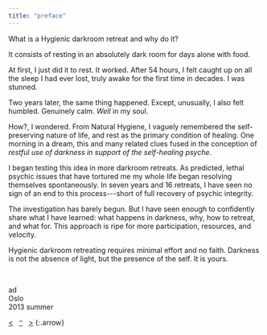 ```yaml
---
title: "preface"
---
```


What is a Hygienic darkroom retreat and why do it?

It consists of resting in an absolutely dark room for days alone with food. 

At first, I just did it to rest. It worked. After 54 hours, I felt caught up on all the sleep I had ever lost, truly awake for the first time in decades. I was stunned.

Two years later, the same thing happened. Except, unusually, I also felt humbled. Genuinely calm. _Well_ in my soul.

How?, I wondered. From Natural Hygiene, I vaguely remembered the self-preserving nature of life, and rest as the primary condition of healing. One morning in a dream, this and many related clues fused in the conception of _restful use of darkness in support of the self-healing psyche_. 

I began testing this idea in more darkroom retreats. As predicted, lethal psychic issues that have tortured me my whole life began resolving themselves spontaneously. In seven years and 16 retreats, I have seen no sign of an end to this process---short of full recovery of psychic integrity.

The investigation has barely begun. But I have seen enough to confidently share what I have learned: what happens in darkness, why, how to retreat, and what for. This approach is ripe for more participation, resources, and velocity. 

Hygienic darkroom retreating requires minimal effort and no faith. Darkness is not the absence of light, but the presence of the self. It is yours.

&nbsp;

ad  
Oslo  
2013 summer

[&lt;](/dedication/)&nbsp;&nbsp;&nbsp;[`^`](/)&nbsp;&nbsp;&nbsp;[&gt;](/introduction/)
{:.arrow}
